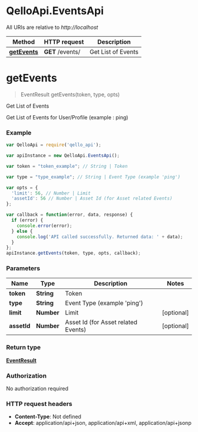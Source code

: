 # QelloApi.EventsApi

All URIs are relative to *http://localhost*

Method | HTTP request | Description
------------- | ------------- | -------------
[**getEvents**](EventsApi.md#getEvents) | **GET** /events/ | Get List of Events


<a name="getEvents"></a>
# **getEvents**
> EventResult getEvents(token, type, opts)

Get List of Events

Get List of Events for User/Profile (example : ping)

### Example
```javascript
var QelloApi = require('qello_api');

var apiInstance = new QelloApi.EventsApi();

var token = "token_example"; // String | Token

var type = "type_example"; // String | Event Type (example 'ping')

var opts = { 
  'limit': 56, // Number | Limit
  'assetId': 56 // Number | Asset Id (for Asset related Events)
};

var callback = function(error, data, response) {
  if (error) {
    console.error(error);
  } else {
    console.log('API called successfully. Returned data: ' + data);
  }
};
apiInstance.getEvents(token, type, opts, callback);
```

### Parameters

Name | Type | Description  | Notes
------------- | ------------- | ------------- | -------------
 **token** | **String**| Token | 
 **type** | **String**| Event Type (example &#39;ping&#39;) | 
 **limit** | **Number**| Limit | [optional] 
 **assetId** | **Number**| Asset Id (for Asset related Events) | [optional] 

### Return type

[**EventResult**](EventResult.md)

### Authorization

No authorization required

### HTTP request headers

 - **Content-Type**: Not defined
 - **Accept**: application/api+json, application/api+xml, application/api+jsonp


